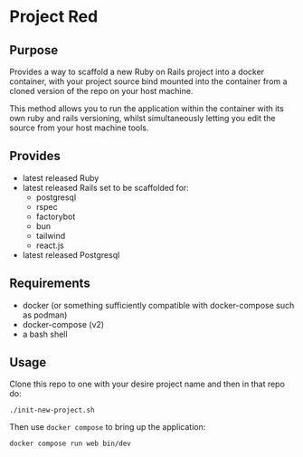 # Project Red

## Purpose

Provides a way to scaffold a new Ruby on Rails project into a docker container, with your project source bind mounted into the container from a cloned version of the repo on your host machine.

This method allows you to run the application within the container with its own ruby and rails versioning, whilst simultaneously letting you edit the source from your host machine tools.

## Provides

- latest released Ruby
- latest released Rails set to be scaffolded for:
   - postgresql
   - rspec
   - factorybot
   - bun
   - tailwind
   - react.js
- latest released Postgresql

## Requirements

- docker (or something sufficiently compatible with docker-compose such as podman)
- docker-compose (v2)
- a bash shell

## Usage

Clone this repo to one with your desire project name and then in that repo do:

```shell
./init-new-project.sh
```

Then use `docker compose` to bring up the application:

```shell
docker compose run web bin/dev
```
